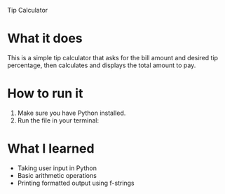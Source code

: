 Tip Calculator

# What it does
This is a simple tip calculator that asks for the bill amount and desired tip percentage, then calculates and displays the total amount to pay.

# How to run it
1. Make sure you have Python installed.
2. Run the file in your terminal:

# What I learned
- Taking user input in Python
- Basic arithmetic operations
- Printing formatted output using f-strings